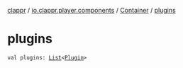 [clappr](../../index.md) / [io.clappr.player.components](../index.md) / [Container](index.md) / [plugins](.)

# plugins

`val plugins: `[`List`](https://kotlinlang.org/api/latest/jvm/stdlib/kotlin.collections/-list/index.html)`<`[`Plugin`](../../io.clappr.player.plugin/-plugin/index.md)`>`